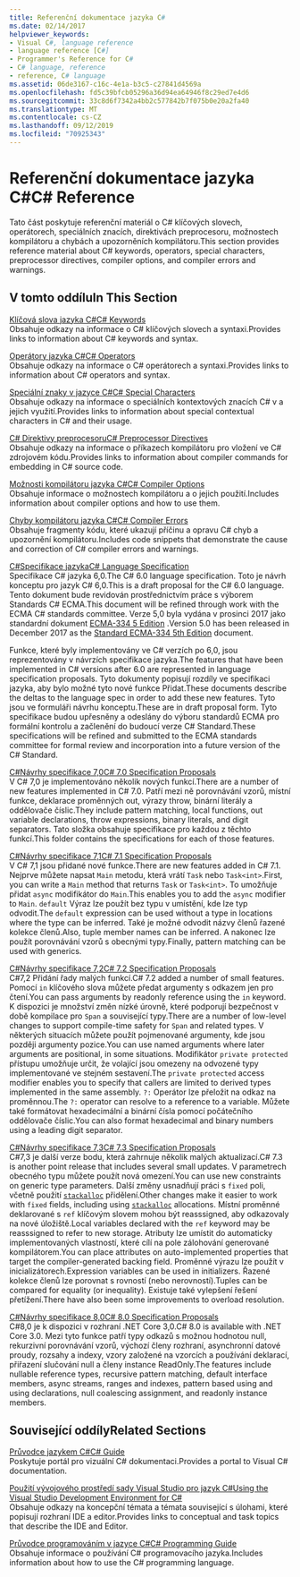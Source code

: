 ```yaml
---
title: Referenční dokumentace jazyka C#
ms.date: 02/14/2017
helpviewer_keywords:
- Visual C#, language reference
- language reference [C#]
- Programmer's Reference for C#
- C# language, reference
- reference, C# language
ms.assetid: 06de3167-c16c-4e1a-b3c5-c27841d4569a
ms.openlocfilehash: fd5c39bfcb05296a36d94ea64946f8c29ed7e4d6
ms.sourcegitcommit: 33c8d6f7342a4bb2c577842b7f075b0e20a2fa40
ms.translationtype: MT
ms.contentlocale: cs-CZ
ms.lasthandoff: 09/12/2019
ms.locfileid: "70925343"
---
```

# <a name="c-reference"></a><span data-ttu-id="e8d9d-102">Referenční dokumentace jazyka C#</span><span class="sxs-lookup"><span data-stu-id="e8d9d-102">C# Reference</span></span>
<span data-ttu-id="e8d9d-103">Tato část poskytuje referenční materiál o C# klíčových slovech, operátorech, speciálních znacích, direktivách preprocesoru, možnostech kompilátoru a chybách a upozorněních kompilátoru.</span><span class="sxs-lookup"><span data-stu-id="e8d9d-103">This section provides reference material about C# keywords, operators, special characters, preprocessor directives, compiler options, and compiler errors and warnings.</span></span>  
  
## <a name="in-this-section"></a><span data-ttu-id="e8d9d-104">V tomto oddílu</span><span class="sxs-lookup"><span data-stu-id="e8d9d-104">In This Section</span></span>  
 [<span data-ttu-id="e8d9d-105">Klíčová slova jazyka C#</span><span class="sxs-lookup"><span data-stu-id="e8d9d-105">C# Keywords</span></span>](./keywords/index.md)  
 <span data-ttu-id="e8d9d-106">Obsahuje odkazy na informace o C# klíčových slovech a syntaxi.</span><span class="sxs-lookup"><span data-stu-id="e8d9d-106">Provides links to information about C# keywords and syntax.</span></span>  
  
 [<span data-ttu-id="e8d9d-107">Operátory jazyka C#</span><span class="sxs-lookup"><span data-stu-id="e8d9d-107">C# Operators</span></span>](./operators/index.md)  
 <span data-ttu-id="e8d9d-108">Obsahuje odkazy na informace o C# operátorech a syntaxi.</span><span class="sxs-lookup"><span data-stu-id="e8d9d-108">Provides links to information about C# operators and syntax.</span></span>  

 [<span data-ttu-id="e8d9d-109">Speciální znaky v jazyce C#</span><span class="sxs-lookup"><span data-stu-id="e8d9d-109">C# Special Characters</span></span>](./tokens/index.md)  
 <span data-ttu-id="e8d9d-110">Obsahuje odkazy na informace o speciálních kontextových znacích C# v a jejich využití.</span><span class="sxs-lookup"><span data-stu-id="e8d9d-110">Provides links to information about special contextual characters in C# and their usage.</span></span>  

 [<span data-ttu-id="e8d9d-111">C# Direktivy preprocesoru</span><span class="sxs-lookup"><span data-stu-id="e8d9d-111">C# Preprocessor Directives</span></span>](./preprocessor-directives/index.md)  
 <span data-ttu-id="e8d9d-112">Obsahuje odkazy na informace o příkazech kompilátoru pro vložení ve C# zdrojovém kódu.</span><span class="sxs-lookup"><span data-stu-id="e8d9d-112">Provides links to information about compiler commands for embedding in C# source code.</span></span>  
  
 [<span data-ttu-id="e8d9d-113">Možnosti kompilátoru jazyka C#</span><span class="sxs-lookup"><span data-stu-id="e8d9d-113">C# Compiler Options</span></span>](./compiler-options/index.md)  
 <span data-ttu-id="e8d9d-114">Obsahuje informace o možnostech kompilátoru a o jejich použití.</span><span class="sxs-lookup"><span data-stu-id="e8d9d-114">Includes information about compiler options and how to use them.</span></span>  
  
 [<span data-ttu-id="e8d9d-115">Chyby kompilátoru jazyka C#</span><span class="sxs-lookup"><span data-stu-id="e8d9d-115">C# Compiler Errors</span></span>](./compiler-messages/index.md)  
 <span data-ttu-id="e8d9d-116">Obsahuje fragmenty kódu, které ukazují příčinu a opravu C# chyb a upozornění kompilátoru.</span><span class="sxs-lookup"><span data-stu-id="e8d9d-116">Includes code snippets that demonstrate the cause and correction of C# compiler errors and warnings.</span></span>  
  
 [<span data-ttu-id="e8d9d-117">C#Specifikace jazyka</span><span class="sxs-lookup"><span data-stu-id="e8d9d-117">C# Language Specification</span></span>](../../../_csharplang/spec/introduction.md)  
 <span data-ttu-id="e8d9d-118">Specifikace C# jazyka 6,0.</span><span class="sxs-lookup"><span data-stu-id="e8d9d-118">The C# 6.0 language specification.</span></span> <span data-ttu-id="e8d9d-119">Toto je návrh konceptu pro jazyk C# 6,0.</span><span class="sxs-lookup"><span data-stu-id="e8d9d-119">This is a draft proposal for the C# 6.0 language.</span></span> <span data-ttu-id="e8d9d-120">Tento dokument bude revidován prostřednictvím práce s výborem Standards C# ECMA.</span><span class="sxs-lookup"><span data-stu-id="e8d9d-120">This document will be refined through work with the ECMA C# standards committee.</span></span> <span data-ttu-id="e8d9d-121">Verze 5,0 byla vydána v prosinci 2017 jako standardní dokument [ECMA-334 5 Edition](https://www.ecma-international.org/publications/files/ECMA-ST/ECMA-334.pdf) .</span><span class="sxs-lookup"><span data-stu-id="e8d9d-121">Version 5.0 has been released in December 2017 as the [Standard ECMA-334 5th Edition](https://www.ecma-international.org/publications/files/ECMA-ST/ECMA-334.pdf) document.</span></span>

<span data-ttu-id="e8d9d-122">Funkce, které byly implementovány ve C# verzích po 6,0, jsou reprezentovány v návrzích specifikace jazyka.</span><span class="sxs-lookup"><span data-stu-id="e8d9d-122">The features that have been implemented in C# versions after 6.0 are represented in language specification proposals.</span></span> <span data-ttu-id="e8d9d-123">Tyto dokumenty popisují rozdíly ve specifikaci jazyka, aby bylo možné tyto nové funkce Přidat.</span><span class="sxs-lookup"><span data-stu-id="e8d9d-123">These documents describe the deltas to the language spec in order to add these new features.</span></span> <span data-ttu-id="e8d9d-124">Tyto jsou ve formuláři návrhu konceptu.</span><span class="sxs-lookup"><span data-stu-id="e8d9d-124">These are in draft proposal form.</span></span> <span data-ttu-id="e8d9d-125">Tyto specifikace budou upřesněny a odeslány do výboru standardů ECMA pro formální kontrolu a začlenění do budoucí verze C# Standard.</span><span class="sxs-lookup"><span data-stu-id="e8d9d-125">These specifications will be refined and submitted to the ECMA standards committee for formal review and incorporation into a future version of the C# Standard.</span></span>

 [<span data-ttu-id="e8d9d-126">C#Návrhy specifikace 7,0</span><span class="sxs-lookup"><span data-stu-id="e8d9d-126">C# 7.0 Specification Proposals</span></span>](../../../_csharplang/proposals/csharp-7.0/pattern-matching.md)  
 <span data-ttu-id="e8d9d-127">V C# 7,0 je implementováno několik nových funkcí.</span><span class="sxs-lookup"><span data-stu-id="e8d9d-127">There are a number of new features implemented in C# 7.0.</span></span> <span data-ttu-id="e8d9d-128">Patří mezi ně porovnávání vzorů, místní funkce, deklarace proměnných out, výrazy throw, binární literály a oddělovače číslic.</span><span class="sxs-lookup"><span data-stu-id="e8d9d-128">They include pattern matching, local functions, out variable declarations, throw expressions, binary literals, and digit separators.</span></span> <span data-ttu-id="e8d9d-129">Tato složka obsahuje specifikace pro každou z těchto funkcí.</span><span class="sxs-lookup"><span data-stu-id="e8d9d-129">This folder contains the specifications for each of those features.</span></span>
  
 [<span data-ttu-id="e8d9d-130">C#Návrhy specifikace 7,1</span><span class="sxs-lookup"><span data-stu-id="e8d9d-130">C# 7.1 Specification Proposals</span></span>](../../../_csharplang/proposals/csharp-7.1/async-main.md)  
 <span data-ttu-id="e8d9d-131">V C# 7,1 jsou přidané nové funkce.</span><span class="sxs-lookup"><span data-stu-id="e8d9d-131">There are new features added in C# 7.1.</span></span> <span data-ttu-id="e8d9d-132">Nejprve můžete napsat `Main` metodu, která vrátí `Task` nebo `Task<int>`.</span><span class="sxs-lookup"><span data-stu-id="e8d9d-132">First, you can write a `Main` method that returns `Task` or `Task<int>`.</span></span> <span data-ttu-id="e8d9d-133">To umožňuje přidat `async` modifikátor do `Main`.</span><span class="sxs-lookup"><span data-stu-id="e8d9d-133">This enables you to add the `async` modifier to `Main`.</span></span> <span data-ttu-id="e8d9d-134">`default` Výraz lze použít bez typu v umístění, kde lze typ odvodit.</span><span class="sxs-lookup"><span data-stu-id="e8d9d-134">The `default` expression can be used without a type in locations where the type can be inferred.</span></span> <span data-ttu-id="e8d9d-135">Také je možné odvodit názvy členů řazené kolekce členů.</span><span class="sxs-lookup"><span data-stu-id="e8d9d-135">Also, tuple member names can be inferred.</span></span> <span data-ttu-id="e8d9d-136">A nakonec lze použít porovnávání vzorů s obecnými typy.</span><span class="sxs-lookup"><span data-stu-id="e8d9d-136">Finally, pattern matching can be used with generics.</span></span>

 [<span data-ttu-id="e8d9d-137">C#Návrhy specifikace 7,2</span><span class="sxs-lookup"><span data-stu-id="e8d9d-137">C# 7.2 Specification Proposals</span></span>](../../../_csharplang/proposals/csharp-7.2/readonly-ref.md)  
 <span data-ttu-id="e8d9d-138">C#7,2 Přidání řady malých funkcí.</span><span class="sxs-lookup"><span data-stu-id="e8d9d-138">C# 7.2 added a number of small features.</span></span> <span data-ttu-id="e8d9d-139">Pomocí `in` klíčového slova můžete předat argumenty s odkazem jen pro čtení.</span><span class="sxs-lookup"><span data-stu-id="e8d9d-139">You can pass arguments by readonly reference using the `in` keyword.</span></span> <span data-ttu-id="e8d9d-140">K dispozici je množství změn nízké úrovně, které podporují bezpečnost v době kompilace pro `Span` a související typy.</span><span class="sxs-lookup"><span data-stu-id="e8d9d-140">There are a number of low-level changes to support compile-time safety for `Span` and related types.</span></span> <span data-ttu-id="e8d9d-141">V některých situacích můžete použít pojmenované argumenty, kde jsou později argumenty pozice.</span><span class="sxs-lookup"><span data-stu-id="e8d9d-141">You can use named arguments where later arguments are positional, in some situations.</span></span> <span data-ttu-id="e8d9d-142">Modifikátor `private protected` přístupu umožňuje určit, že volající jsou omezeny na odvozené typy implementované ve stejném sestavení.</span><span class="sxs-lookup"><span data-stu-id="e8d9d-142">The `private protected` access modifier enables you to specify that callers are limited to derived types implemented in the same assembly.</span></span> <span data-ttu-id="e8d9d-143">`?:` Operátor lze přeložit na odkaz na proměnnou.</span><span class="sxs-lookup"><span data-stu-id="e8d9d-143">The `?:` operator can resolve to a reference to a variable.</span></span> <span data-ttu-id="e8d9d-144">Můžete také formátovat hexadecimální a binární čísla pomocí počátečního oddělovače číslic.</span><span class="sxs-lookup"><span data-stu-id="e8d9d-144">You can also format hexadecimal and binary numbers using a leading digit separator.</span></span>

 [<span data-ttu-id="e8d9d-145">C#Návrhy specifikace 7,3</span><span class="sxs-lookup"><span data-stu-id="e8d9d-145">C# 7.3 Specification Proposals</span></span>](../../../_csharplang/proposals/csharp-7.3/blittable.md)  
 <span data-ttu-id="e8d9d-146">C#7,3 je další verze bodu, která zahrnuje několik malých aktualizací.</span><span class="sxs-lookup"><span data-stu-id="e8d9d-146">C# 7.3 is another point release that includes several small updates.</span></span> <span data-ttu-id="e8d9d-147">V parametrech obecného typu můžete použít nová omezení.</span><span class="sxs-lookup"><span data-stu-id="e8d9d-147">You can use new constraints on generic type parameters.</span></span> <span data-ttu-id="e8d9d-148">Další změny usnadňují práci s `fixed` poli, včetně použití [`stackalloc`](./operators/stackalloc.md) přidělení.</span><span class="sxs-lookup"><span data-stu-id="e8d9d-148">Other changes make it easier to work with `fixed` fields, including using [`stackalloc`](./operators/stackalloc.md) allocations.</span></span> <span data-ttu-id="e8d9d-149">Místní proměnné deklarované s `ref` klíčovým slovem mohou být reasssigned, aby odkazovaly na nové úložiště.</span><span class="sxs-lookup"><span data-stu-id="e8d9d-149">Local variables declared with the `ref` keyword may be reasssigned to refer to new storage.</span></span> <span data-ttu-id="e8d9d-150">Atributy lze umístit do automaticky implementovaných vlastností, které cílí na pole zálohování generované kompilátorem.</span><span class="sxs-lookup"><span data-stu-id="e8d9d-150">You can place attributes on auto-implemented properties that target the compiler-generated backing field.</span></span> <span data-ttu-id="e8d9d-151">Proměnné výrazu lze použít v inicializátorech.</span><span class="sxs-lookup"><span data-stu-id="e8d9d-151">Expression variables can be used in initializers.</span></span> <span data-ttu-id="e8d9d-152">Řazené kolekce členů lze porovnat s rovností (nebo nerovností).</span><span class="sxs-lookup"><span data-stu-id="e8d9d-152">Tuples can be compared for equality (or inequality).</span></span> <span data-ttu-id="e8d9d-153">Existuje také vylepšení řešení přetížení.</span><span class="sxs-lookup"><span data-stu-id="e8d9d-153">There have also been some improvements to overload resolution.</span></span>
  
 [<span data-ttu-id="e8d9d-154">C#Návrhy specifikace 8,0</span><span class="sxs-lookup"><span data-stu-id="e8d9d-154">C# 8.0 Specification Proposals</span></span>](../../../_csharplang/proposals/csharp-8.0/nullable-reference-types.md)  
 <span data-ttu-id="e8d9d-155">C#8,0 je k dispozici v rozhraní .NET Core 3,0.</span><span class="sxs-lookup"><span data-stu-id="e8d9d-155">C# 8.0 is available with .NET Core 3.0.</span></span> <span data-ttu-id="e8d9d-156">Mezi tyto funkce patří typy odkazů s možnou hodnotou null, rekurzivní porovnávání vzorů, výchozí členy rozhraní, asynchronní datové proudy, rozsahy a indexy, vzory založené na vzorcích a používání deklarací, přiřazení slučování null a členy instance ReadOnly.</span><span class="sxs-lookup"><span data-stu-id="e8d9d-156">The features include nullable reference types, recursive pattern matching, default interface members, async streams, ranges and indexes, pattern based using and using declarations, null coalescing assignment, and readonly instance members.</span></span>
  
## <a name="related-sections"></a><span data-ttu-id="e8d9d-157">Související oddíly</span><span class="sxs-lookup"><span data-stu-id="e8d9d-157">Related Sections</span></span>  

 [<span data-ttu-id="e8d9d-158">Průvodce jazykem C#</span><span class="sxs-lookup"><span data-stu-id="e8d9d-158">C# Guide</span></span>](../index.md)  
 <span data-ttu-id="e8d9d-159">Poskytuje portál pro vizuální C# dokumentaci.</span><span class="sxs-lookup"><span data-stu-id="e8d9d-159">Provides a portal to Visual C# documentation.</span></span>  
  
 [<span data-ttu-id="e8d9d-160">Použití vývojového prostředí sady Visual Studio pro jazyk C#</span><span class="sxs-lookup"><span data-stu-id="e8d9d-160">Using the Visual Studio Development Environment for C#</span></span>](/visualstudio/get-started/csharp)  
 <span data-ttu-id="e8d9d-161">Obsahuje odkazy na koncepční témata a témata související s úlohami, které popisují rozhraní IDE a editor.</span><span class="sxs-lookup"><span data-stu-id="e8d9d-161">Provides links to conceptual and task topics that describe the IDE and Editor.</span></span>  
  
 [<span data-ttu-id="e8d9d-162">Průvodce programováním v jazyce C#</span><span class="sxs-lookup"><span data-stu-id="e8d9d-162">C# Programming Guide</span></span>](../programming-guide/index.md)  
 <span data-ttu-id="e8d9d-163">Obsahuje informace o používání C# programovacího jazyka.</span><span class="sxs-lookup"><span data-stu-id="e8d9d-163">Includes information about how to use the C# programming language.</span></span>
